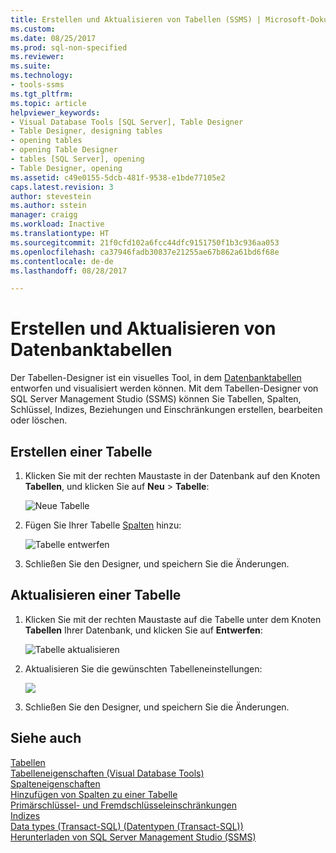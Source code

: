 ```yaml
---
title: Erstellen und Aktualisieren von Tabellen (SSMS) | Microsoft-Dokumentation
ms.custom: 
ms.date: 08/25/2017
ms.prod: sql-non-specified
ms.reviewer: 
ms.suite: 
ms.technology:
- tools-ssms
ms.tgt_pltfrm: 
ms.topic: article
helpviewer_keywords:
- Visual Database Tools [SQL Server], Table Designer
- Table Designer, designing tables
- opening tables
- opening Table Designer
- tables [SQL Server], opening
- Table Designer, opening
ms.assetid: c49e0155-5dcb-481f-9538-e1bde77105e2
caps.latest.revision: 3
author: stevestein
ms.author: sstein
manager: craigg
ms.workload: Inactive
ms.translationtype: HT
ms.sourcegitcommit: 21f0cfd102a6fcc44dfc9151750f1b3c936aa053
ms.openlocfilehash: ca37946fadb30837e21255ae67b862a61bd6f68e
ms.contentlocale: de-de
ms.lasthandoff: 08/28/2017

---
```

# <a name="create-and-update-database-tables"></a>Erstellen und Aktualisieren von Datenbanktabellen

Der Tabellen-Designer ist ein visuelles Tool, in dem [Datenbanktabellen](../../relational-databases/tables/tables.md) entworfen und visualisiert werden können. Mit dem Tabellen-Designer von SQL Server Management Studio (SSMS) können Sie Tabellen, Spalten, Schlüssel, Indizes, Beziehungen und Einschränkungen erstellen, bearbeiten oder löschen.  

  
## <a name="create-a-table"></a>Erstellen einer Tabelle  
  
1. Klicken Sie mit der rechten Maustaste in der Datenbank auf den Knoten **Tabellen**, und klicken Sie auf **Neu** > **Tabelle**:  
  
    ![Neue Tabelle](../media/design-tables/new-table.png)
  
1. Fügen Sie Ihrer Tabelle [Spalten](column-properties-visual-database-tools.md) hinzu:
  
    ![Tabelle entwerfen](../media/design-tables/new-table2.png)

1. Schließen Sie den Designer, und speichern Sie die Änderungen.
  
## <a name="update-a-table"></a>Aktualisieren einer Tabelle  
  
1. Klicken Sie mit der rechten Maustaste auf die Tabelle unter dem Knoten **Tabellen** Ihrer Datenbank, und klicken Sie auf **Entwerfen**:  
  
   ![Tabelle aktualisieren](../media/design-tables/update-table.png)

1. Aktualisieren Sie die gewünschten Tabelleneinstellungen:

   ![](../media/design-tables/update-table2.png)

1. Schließen Sie den Designer, und speichern Sie die Änderungen.

## <a name="see-also"></a>Siehe auch

[Tabellen](http://msdn.microsoft.com/82d7819c-b801-4309-a849-baa63083e83f)  
[Tabelleneigenschaften &#40;Visual Database Tools&#41;](../../ssms/visual-db-tools/table-properties-visual-database-tools.md)  
[Spalteneigenschaften](column-properties-visual-database-tools.md)  
[Hinzufügen von Spalten zu einer Tabelle](../../relational-databases/tables/add-columns-to-a-table-database-engine.md)  
[Primärschlüssel- und Fremdschlüsseleinschränkungen](../../relational-databases/tables/primary-and-foreign-key-constraints.md)  
[Indizes](../../relational-databases/indexes/indexes.md)  
[Data types (Transact-SQL) (Datentypen (Transact-SQL))](../../t-sql/data-types/data-types-transact-sql.md)  
[Herunterladen von SQL Server Management Studio (SSMS)](../download-sql-server-management-studio-ssms.md)  

